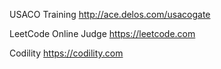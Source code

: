 USACO Training
http://ace.delos.com/usacogate

LeetCode Online Judge
https://leetcode.com

Codility
https://codility.com

